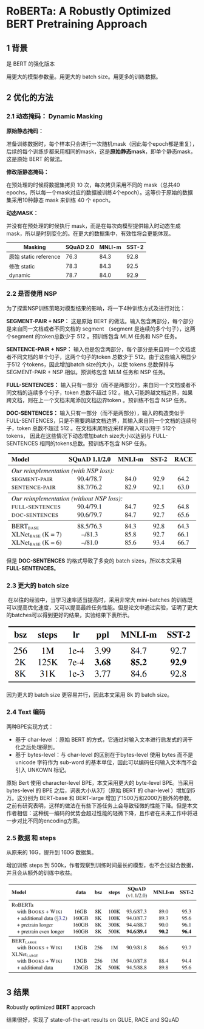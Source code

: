 # RoBERTa: A Robustly Optimized BERT Pretraining Approach

## 1 背景

是 BERT 的强化版本

用更大的模型参数量。用更大的 batch size。用更多的训练数据。



## 2 优化的方法

### 2.1 动态掩码： Dynamic Masking

**原始静态掩码：**

准备训练数据时，每个样本只会进行一次随机mask（因此每个epoch都是重复），后续的每个训练步都采用相同的mask，这是**原始静态mask**，即单个静态mask，这是原始 BERT 的做法。

**修改版静态掩码：**

在预处理的时候将数据集拷贝 10 次，每次拷贝采用不同的 mask（总共40 epochs，所以每一个mask对应的数据被训练4个epoch）。这等价于原始的数据集采用10种静态 mask 来训练 40 个 epoch。

**动态MASK：**

并没有在预处理的时候执行 mask，而是在每次向模型提供输入时动态生成 mask，所以是时刻变化的。在更大的数据集中，有效性将会更能体现。

| Masking               | SQuAD 2.0 | MNLI-m | SST-2 |
| --------------------- | --------- | ------ | ----- |
| 原始 static reference | 76.3      | 84.3   | 92.8  |
| 修改 static           | 78.3      | 84.3   | 92.5  |
| dynamic               | 78.7      | 84.0   | 92.9  |



### 2.2 是否使用 NSP

为了探索NSP训练策略对模型结果的影响，将一下4种训练方式及进行对比：

**SEGMENT-PAIR + NSP：**
这是原始 BERT 的做法。输入包含两部分，每个部分是来自同一文档或者不同文档的 segment （segment 是连续的多个句子），这两个segment 的token总数少于 512 。预训练包含 MLM 任务和 NSP 任务。



**SENTENCE-PAIR + NSP：**
输入也是包含两部分，每个部分是来自同一个文档或者不同文档的单个句子，这两个句子的token 总数少于 512。由于这些输入明显少于512 个tokens，因此增加batch size的大小，以使 tokens  总数保持与SEGMENT-PAIR + NSP 相似。预训练包含 MLM 任务和 NSP 任务。



**FULL-SENTENCES：**
输入只有一部分（而不是两部分），来自同一个文档或者不同文档的连续多个句子，token 总数不超过 512 。输入可能跨越文档边界，如果跨文档，则在上一个文档末尾添加文档边界token 。预训练不包含 NSP 任务。



**DOC-SENTENCES：**
输入只有一部分（而不是两部分），输入的构造类似于FULL-SENTENCES，只是不需要跨越文档边界，其输入来自同一个文档的连续句子，token 总数不超过 512 。在文档末尾附近采样的输入可以短于 512个tokens， 因此在这些情况下动态增加batch size大小以达到与  FULL-SENTENCES 相同的tokens总数。预训练不包含 NSP 任务。



<img src="note_images\image-20230510205223479.png" alt="image-20230510205223479" style="zoom: 67%;" />

但是 **DOC-SENTENCES** 的格式导致了多变的 batch sizes，所以本文采用 **FULL-SENTENCES**。



### 2.3 更大的 batch size

​	在以往的经验中，当学习速率适当提高时，采用非常大 mini-batches 的训练既可以提高优化速度，又可以提高最终任务性能。但是论文中通过实验，证明了更大的batches可以得到更好的结果，实验结果下表所示。

![image-20230510205754550](note_images\image-20230510205754550.png)

因为更大的 batch size 更容易并行，因此本文采用 8k 的 batch size。



### 2.4 Text 编码

两种BPE实现方式：

- 基于 char-level ：原始 BERT 的方式，它通过对输入文本进行启发式的词干化之后处理得到。
- 基于 bytes-level：与 char-level 的区别在于bytes-level 使用 bytes 而不是 unicode 字符作为 sub-word 的基本单位，因此可以编码任何输入文本而不会引入 UNKOWN 标记。

原始 Bert 使用 character-level BPE，本文采用更大的 byte-level BPE。当采用 bytes-level 的 BPE 之后，词表大小从3万（原始 BERT 的 char-level ）增加到5万。这分别为  BERT-base 和  BERT-large 增加了1500万和2000万额外的参数。之前有研究表明，这样的做法在有些下游任务上会导致轻微的性能下降。但是本文作者相信：这种统一编码的优势会超过性能的轻微下降，且作者在未来工作中将进一步对比不同的encoding方案。



### 2.5 数据 和 steps

从原来的 16G，提升到 160G 数据集。

增加训练 steps 到 500k，作者观察到训练时间最长的模型，也不会过拟合数据，并且会从额外的训练中收益。

<img src="note_images\image-20230511143711891.png" alt="image-20230511143711891" style="zoom:50%;" />



## 3 结果

**R**obustly **o**ptimized **BERT** **a**pproach

结果很好，实现了 state-of-the-art results on GLUE, RACE and SQuAD



















